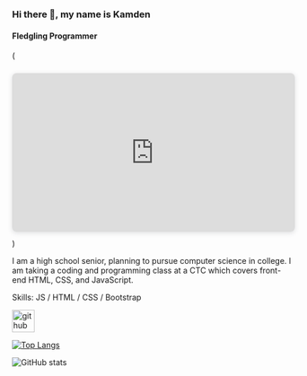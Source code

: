 ### Hi there 👋, my name is Kamden
#### Fledgling Programmer
(<div style="position: relative; width: 100%; height: 0; padding-top: 56.2225%;  padding-bottom: 0; box-shadow: 0 2px 8px 0 rgba(63,69,81,0.16); margin-top: 1.6em; margin-bottom: 0.9em; overflow: hidden;  border-radius: 8px; will-change: transform;">   <iframe loading="lazy" style="position: absolute; width: 100%; height: 100%; top: 0; left: 0; border: none; padding: 0;margin: 0;"     src="https:&#x2F;&#x2F;www.canva.com&#x2F;design&#x2F;DAF-F-liBMU&#x2F;F2VJhMxNzz4td4bupCAMsw&#x2F;view?embed" allowfullscreen="allowfullscreen" allow="fullscreen">   </iframe> </div>)

I am a high school senior, planning to pursue computer science in college. I am taking a coding and programming class at a CTC which covers front-end HTML, CSS, and JavaScript.

Skills: JS / HTML / CSS / Bootstrap



[<img src='https://cdn.jsdelivr.net/npm/simple-icons@3.0.1/icons/github.svg' alt='github' height='40'>](https://github.com/KamdenBirk)  

[![Top Langs](https://github-readme-stats.vercel.app/api/top-langs/?username=KamdenBirk)](https://github.com/anuraghazra/github-readme-stats)

![GitHub stats](https://github-readme-stats.vercel.app/api?username=KamdenBirk&show_icons=true)  

